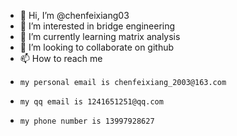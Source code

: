 - 👋 Hi, I’m @chenfeixiang03
- 👀 I’m interested in bridge engineering
- 🌱 I’m currently learning matrix analysis
- 💞️ I’m looking to collaborate on github
- 📫 How to reach me
-     my personal email is chenfeixiang_2003@163.com
-     my qq email is 1241651251@qq.com
-     my phone number is 13997928627
<!---
chenfeixiang03/chenfeixiang03 is a ✨ special ✨ repository because its `README.md` (this file) appears on your GitHub profile.
You can click the Preview link to take a look at your changes.
--->
